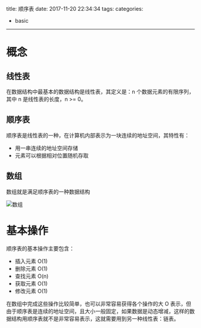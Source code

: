 title: 顺序表
date: 2017-11-20 22:34:34
tags:
categories:
- basic
---

# 概念

## 线性表

在数据结构中最基本的数据结构是线性表，其定义是：n 个数据元素的有限序列，其中 n 是线性表的长度，n >= 0。

## 顺序表

顺序表是线性表的一种，在计算机内部表示为一块连续的地址空间，其特性有：
- 用一串连续的地址空间存储
- 元素可以根据相对位置随机存取

## 数组

数组就是满足顺序表的一种数据结构

![数组](http://ozoxs1p4r.bkt.clouddn.com/c-array.png)

# 基本操作

顺序表的基本操作主要包含：
- 插入元素 O(1)
- 删除元素 O(1)
- 查找元素 O(n)
- 获取元素 O(1)
- 修改元素 O(1)

在数组中完成这些操作比较简单，也可以非常容易获得各个操作的大 O 表示，但由于顺序表是连续的地址空间，且大小一般固定，如果数据是动态增减，这样的数据结构用顺序表就不是非常容易表示，这就需要用到另一种线性表：链表。